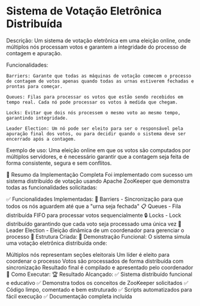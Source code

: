 # Sistema de Votação Eletrônica Distribuída

Descrição: Um sistema de votação eletrônica em uma eleição online, onde múltiplos nós processam votos e garantem a integridade do processo de contagem e apuração.

Funcionalidades:

    Barriers: Garante que todas as máquinas de votação comecem o processo de contagem de votos apenas quando todas as urnas estiverem fechadas e prontas para começar.

    Queues: Filas para processar os votos que estão sendo recebidos em tempo real. Cada nó pode processar os votos à medida que chegam.

    Locks: Evitar que dois nós processem o mesmo voto ao mesmo tempo, garantindo integridade.

    Leader Election: Um nó pode ser eleito para ser o responsável pela apuração final dos votos, ou para decidir quando o sistema deve ser encerrado após a contagem.

Exemplo de uso: Uma eleição online em que os votos são computados por múltiplos servidores, e é necessário garantir que a contagem seja feita de forma consistente, segura e sem conflitos.

🎊 Resumo da Implementação Completa
Foi implementado com sucesso um sistema distribuído de votação usando Apache ZooKeeper que demonstra todas as funcionalidades solicitadas:

✅ Funcionalidades Implementadas:
🚧 Barriers - Sincronização para que todos os nós aguardem até que a "urna seja fechada"
📋 Queues - Fila distribuída FIFO para processar votos sequencialmente
🔒 Locks - Lock distribuído garantindo que cada voto seja processado uma única vez
👑 Leader Election - Eleição dinâmica de um coordenador para gerenciar o processo
📁 Estrutura Criada:
🎯 Demonstração Funcional:
O sistema simula uma votação eletrônica distribuída onde:

Múltiplos nós representam seções eleitorais
Um líder é eleito para coordenar o processo
Votos são processados de forma distribuída com sincronização
Resultado final é compilado e apresentado pelo coordenador
🚀 Como Executar:
🏆 Resultado Alcançado:
✅ Sistema distribuído funcional e educativo
✅ Demonstra todos os conceitos de ZooKeeper solicitados
✅ Código limpo, comentado e bem estruturado
✅ Scripts automatizados para fácil execução
✅ Documentação completa incluída

